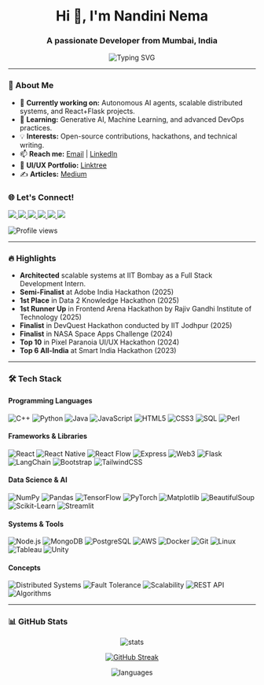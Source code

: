<h1 align="center">Hi 👋, I'm Nandini Nema</h1>
<h3 align="center">A passionate Developer from Mumbai, India</h3>

<p align="center">
  <img src="https://readme-typing-svg.herokuapp.com?font=Fira+Code&duration=3000&pause=1000&center=true&width=435&lines=Tech+Enthusiast;3rd+Year+IT+Student;GenAI+%7C+DevOps+%7C+Web+Dev;Building+Scalable+Systems" alt="Typing SVG" />
</p>

---

### 🚀 About Me  
- 🔭 **Currently working on:** Autonomous AI agents, scalable distributed systems, and React+Flask projects.  
- 🌱 **Learning:** Generative AI, Machine Learning, and advanced DevOps practices.  
- 💡 **Interests:** Open-source contributions, hackathons, and technical writing.  
- 📫 **Reach me:** [Email](mailto:nandininema07@gmail.com) | [LinkedIn](https://www.linkedin.com/in/nandini-nema-a6914528b/)  
- 🎨 **UI/UX Portfolio:** [Linktree](https://linktr.ee/nandininema07)  
- ✍️ **Articles:** [Medium](https://medium.com/@nandininema07)

### 🌐 Let's Connect!  
<p align="left">
  <a href="https://www.linkedin.com/in/nandini-nema-a6914528b/" target="_blank" title="LinkedIn">
    <img src="https://img.shields.io/badge/-LinkedIn-0A66C2?style=for-the-badge&logo=linkedin&logoColor=white" />
  </a>
  <a href="mailto:nandininema07@gmail.com" title="Email">
    <img src="https://img.shields.io/badge/-Gmail-EA4335?style=for-the-badge&logo=gmail&logoColor=white" />
  </a>
  <a href="https://medium.com/@nandininema07" target="_blank" title="Medium Articles">
    <img src="https://img.shields.io/badge/-Medium-000000?style=for-the-badge&logo=medium&logoColor=white" />
  </a>
  <a href="https://portfolio-website-nandini.vercel.app/" target="_blank" title="Portfolio">
    <img src="https://img.shields.io/badge/-Portfolio-6A5ACD?style=for-the-badge&logo=vercel&logoColor=white" />
  </a>
  <a href="https://leetcode.com/u/lYTEJtVUrR/" target="_blank" title="LeetCode Profile">
    <img src="https://img.shields.io/badge/-LeetCode-FFA116?style=for-the-badge&logo=leetcode&logoColor=black" />
  </a>
  <a href="https://github.com/nandininema07" target="_blank" title="GitHub">
    <img src="https://img.shields.io/badge/-GitHub-181717?style=for-the-badge&logo=github&logoColor=white" />
  </a>
</p>

<p align="left">
  <img src="https://komarev.com/ghpvc/?username=nandininema07&color=blue&label=PROFILE+VIEWS&style=for-the-badge" alt="Profile views"/>
</p>

---

### 🔥 Highlights  
- **Architected** scalable systems at IIT Bombay as a Full Stack Development Intern.
- **Semi-Finalist** at Adobe India Hackathon (2025)  
- **1st Place** in Data 2 Knowledge Hackathon (2025)
- **1st Runner Up** in Frontend Arena Hackathon by Rajiv Gandhi Institute of Technology (2025)
- **Finalist** in DevQuest Hackathon conducted by IIT Jodhpur (2025)
- **Finalist** in NASA Space Apps Challenge (2024)
- **Top 10** in Pixel Paranoia UI/UX Hackathon (2024)
- **Top 6 All-India** at Smart India Hackathon (2023)  

---

### 🛠️ **Tech Stack**

#### **Programming Languages**
<div>
  <img src="https://img.shields.io/badge/C++-00599C?logo=cplusplus&logoColor=white" alt="C++">
  <img src="https://img.shields.io/badge/Python-3776AB?logo=python&logoColor=white" alt="Python">
  <img src="https://img.shields.io/badge/Java-007396?logo=java&logoColor=white" alt="Java">
  <img src="https://img.shields.io/badge/JavaScript-F7DF1E?logo=javascript&logoColor=black" alt="JavaScript">
  <img src="https://img.shields.io/badge/HTML5-E34F26?logo=html5&logoColor=white" alt="HTML5">
  <img src="https://img.shields.io/badge/CSS3-1572B6?logo=css3&logoColor=white" alt="CSS3">
  <img src="https://img.shields.io/badge/SQL-4479A1?logo=postgresql&logoColor=white" alt="SQL">
  <img src="https://img.shields.io/badge/Perl-39457E?logo=perl&logoColor=white" alt="Perl">
</div>

#### **Frameworks & Libraries**
<div>
  <img src="https://img.shields.io/badge/React-61DAFB?logo=react&logoColor=black" alt="React">
  <img src="https://img.shields.io/badge/React_Native-61DAFB?logo=react&logoColor=black" alt="React Native">
  <img src="https://img.shields.io/badge/React_Flow-61DAFB?logo=react&logoColor=black" alt="React Flow">
  <img src="https://img.shields.io/badge/Express.js-000000?logo=express&logoColor=white" alt="Express">
  <img src="https://custom-icon-badges.demolab.com/badge/Web3-F16822?logo=web3.js&logoColor=white" alt="Web3">
  <img src="https://img.shields.io/badge/Flask-000000?logo=flask&logoColor=white" alt="Flask">
  <img src="https://custom-icon-badges.demolab.com/badge/LangChain-00A67D?logo=langchain&logoColor=white" alt="LangChain">
  <img src="https://img.shields.io/badge/Bootstrap-7952B3?logo=bootstrap&logoColor=white" alt="Bootstrap">
  <img src="https://img.shields.io/badge/Tailwind_CSS-06B6D4?logo=tailwind-css&logoColor=white" alt="TailwindCSS">
</div>

#### **Data Science & AI**
<div>
  <img src="https://img.shields.io/badge/NumPy-013243?logo=numpy&logoColor=white" alt="NumPy">
  <img src="https://img.shields.io/badge/Pandas-150458?logo=pandas&logoColor=white" alt="Pandas">
  <img src="https://img.shields.io/badge/TensorFlow-FF6F00?logo=tensorflow&logoColor=white" alt="TensorFlow">
  <img src="https://img.shields.io/badge/PyTorch-EE4C2C?logo=pytorch&logoColor=white" alt="PyTorch">
  <img src="https://img.shields.io/badge/Matplotlib-11557C?logo=python&logoColor=white" alt="Matplotlib">
  <img src="https://img.shields.io/badge/BeautifulSoup-44B423?logo=python&logoColor=white" alt="BeautifulSoup">
  <img src="https://img.shields.io/badge/scikit_learn-F7931E?logo=scikit-learn&logoColor=white" alt="Scikit-Learn">
  <img src="https://img.shields.io/badge/Streamlit-FF4B4B?logo=streamlit&logoColor=white" alt="Streamlit">
</div>

#### **Systems & Tools**
<div>
  <img src="https://img.shields.io/badge/Node.js-339933?logo=node.js&logoColor=white" alt="Node.js">
  <img src="https://img.shields.io/badge/MongoDB-47A248?logo=mongodb&logoColor=white" alt="MongoDB">
  <img src="https://img.shields.io/badge/PostgreSQL-4169E1?logo=postgresql&logoColor=white" alt="PostgreSQL">
  <img src="https://img.shields.io/badge/AWS-232F3E?logo=amazon-aws&logoColor=white" alt="AWS">
  <img src="https://img.shields.io/badge/Docker-2496ED?logo=docker&logoColor=white" alt="Docker">
  <img src="https://img.shields.io/badge/Git-F05032?logo=git&logoColor=white" alt="Git">
  <img src="https://img.shields.io/badge/Linux-FCC624?logo=linux&logoColor=black" alt="Linux">
  <img src="https://img.shields.io/badge/Tableau-E97627?logo=tableau&logoColor=white" alt="Tableau">
  <img src="https://img.shields.io/badge/Unity-000000?logo=unity&logoColor=white" alt="Unity">
</div>

#### **Concepts**
<div>
  <img src="https://img.shields.io/badge/Distributed_Systems-0066CC?logo=apache&logoColor=white" alt="Distributed Systems">
  <img src="https://img.shields.io/badge/Fault_Tolerance-FF3333?logo=kubernetes&logoColor=white" alt="Fault Tolerance">
  <img src="https://img.shields.io/badge/Scalability-009933?logo=serverless&logoColor=white" alt="Scalability">
  <img src="https://img.shields.io/badge/REST_API-FF6C37?logo=postman&logoColor=white" alt="REST API">
  <img src="https://img.shields.io/badge/Algorithms-00AAEE?logo=leetcode&logoColor=white" alt="Algorithms">
</div>

---

### 📊 GitHub Stats

<p align="center">
  <img src="https://github-readme-stats.vercel.app/api?username=nandininema07&show_icons=true&theme=tokyonight" alt="stats" />
</p>

<p align="center">
  <a href="https://git.io/streak-stats">
    <img src="https://nirzak-streak-stats.vercel.app?user=nandininema07&theme=tokyonight" alt="GitHub Streak" />
  </a>
</p>

<p align="center">
  <img src="https://github-readme-stats.vercel.app/api/top-langs/?username=nandininema07&layout=compact&theme=tokyonight" alt="languages" />
</p>
